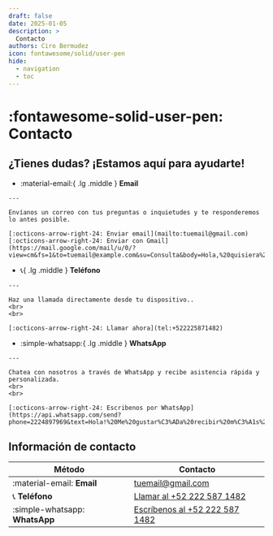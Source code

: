 ```yaml
---
draft: false
date: 2025-01-05
description: >
  Contacto
authors: Ciro Bermudez
icon: fontawesome/solid/user-pen
hide: 
  - navigation
  - toc
---
```


# :fontawesome-solid-user-pen: Contacto

## ¿Tienes dudas? ¡Estamos aquí para ayudarte!

<div class="grid cards" markdown>

-    :material-email:{ .lg .middle } __Email__

    ---

    Envíanos un correo con tus preguntas o inquietudes y te responderemos lo antes posible.

    [:octicons-arrow-right-24: Enviar email](mailto:tuemail@gmail.com)  [:octicons-arrow-right-24: Enviar con Gmail](https://mail.google.com/mail/u/0/?view=cm&fs=1&to=tuemail@example.com&su=Consulta&body=Hola,%20quisiera%20más%20información.)

-    :telephone_receiver:{ .lg .middle } __Teléfono__

    ---

    Haz una llamada directamente desde tu dispositivo..
    <br>
    <br>

    [:octicons-arrow-right-24: Llamar ahora](tel:+522225871482)

-    :simple-whatsapp:{ .lg .middle } __WhatsApp__

    ---

    Chatea con nosotros a través de WhatsApp y recibe asistencia rápida y personalizada.
    <br>
    <br>

    [:octicons-arrow-right-24: Escribenos por WhatsApp](https://api.whatsapp.com/send?phone=2224897969&text=Hola!%20Me%20gustar%C3%ADa%20recibir%20m%C3%A1s%20informaci%C3%B3n.)




</div>

## Información de contacto

| Método                           | Contacto                                        |
| -------------------------------- | ----------------------------------------------- |
| :material-email: **Email**        | [tuemail@gmail.com](mailto:tuemail@gmail.com)   |
| :telephone_receiver: **Teléfono** | [Llamar al +52 222 587 1482](tel:+522225871482) |
| :simple-whatsapp: **WhatsApp**    | [Escríbenos al +52 222 587 1482](https://wa.me/522225871482)   |
